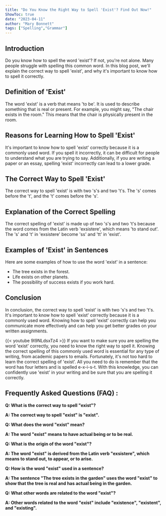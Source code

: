 ```yaml
---
title: "Do You Know the Right Way to Spell 'Exist'? Find Out Now!"
ShowToc: true 
date: "2023-04-11"
author: "Mary Bonnett" 
tags: ["Spelling","Grammar"]
---
```

## Introduction

Do you know how to spell the word 'exist'? If not, you're not alone. Many people struggle with spelling this common word. In this blog post, we'll explain the correct way to spell 'exist', and why it's important to know how to spell it correctly. 

## Definition of 'Exist'

The word 'exist' is a verb that means 'to be'. It is used to describe something that is real or present. For example, you might say, "The chair exists in the room." This means that the chair is physically present in the room. 

## Reasons for Learning How to Spell 'Exist'

It's important to know how to spell 'exist' correctly because it is a commonly used word. If you spell it incorrectly, it can be difficult for people to understand what you are trying to say. Additionally, if you are writing a paper or an essay, spelling 'exist' incorrectly can lead to a lower grade. 

## The Correct Way to Spell 'Exist'

The correct way to spell 'exist' is with two 's's and two 't's. The 's' comes before the 't', and the 't' comes before the 's'. 

## Explanation of the Correct Spelling

The correct spelling of 'exist' is made up of two 's's and two 't's because the word comes from the Latin verb 'exsistere', which means 'to stand out'. The 's' and 't' in 'exsistere' become 'ss' and 'tt' in 'exist'. 

## Examples of 'Exist' in Sentences

Here are some examples of how to use the word 'exist' in a sentence: 

- The tree exists in the forest. 
- Life exists on other planets. 
- The possibility of success exists if you work hard. 

## Conclusion

In conclusion, the correct way to spell 'exist' is with two 's's and two 't's. It's important to know how to spell 'exist' correctly because it is a commonly used word. Knowing how to spell 'exist' correctly can help you communicate more effectively and can help you get better grades on your written assignments.

{{< youtube 9I9NLdsxTz4 >}} 
If you want to make sure you are spelling the word 'exist' correctly, you need to know the right way to spell it. Knowing the correct spelling of this commonly used word is essential for any type of writing, from academic papers to emails. Fortunately, it's not too hard to learn the correct spelling of 'exist'. All you need to do is remember that the word has four letters and is spelled e-x-i-s-t. With this knowledge, you can confidently use 'exist' in your writing and be sure that you are spelling it correctly.

## Frequently Asked Questions (FAQ) :
**Q: What is the correct way to spell "exist"?**

**A: The correct way to spell "exist" is "exist".**

**Q: What does the word "exist" mean?**

**A: The word "exist" means to have actual being or to be real.**

**Q: What is the origin of the word "exist"?**

**A: The word "exist" is derived from the Latin verb "exsistere", which means to stand out, to appear, or to arise.**

**Q: How is the word "exist" used in a sentence?**

**A: The sentence "The tree exists in the garden" uses the word "exist" to show that the tree is real and has actual being in the garden.**

**Q: What other words are related to the word "exist"?**

**A: Other words related to the word "exist" include "existence", "existent", and "existing".**





